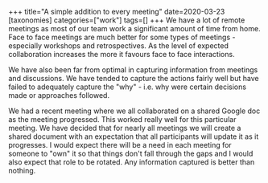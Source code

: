 +++
title="A simple addition to every meeting"
date=2020-03-23
[taxonomies]
categories=["work"]
tags=[]
+++
We have a lot of remote meetings as most of our team work a significant amount of time from home. Face to face meetings are much better for some types of meetings - especially workshops and retrospectives. As the level of expected collaboration increases the more it favours face to face interactions.
<!-- more -->

We have also been far from optimal in capturing information from meetings and discussions. We have tended to capture the actions fairly well but have failed to adequately capture the "why" - i.e. why were certain decisions made or approaches followed.

We had a recent meeting where we all collaborated on a shared Google doc as the meeting progressed. This worked really well for this particular meeting. We have decided that for nearly all meetings we will create a shared document with an expectation that all participants will update it as it progresses. I would expect there will be a need in each meeting for someone to "own" it so that things don't fall through the gaps and I would also expect that role to be rotated. Any information captured is better than nothing. 
